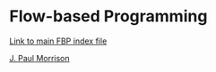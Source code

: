 # Flow-based Programming


[Link to main FBP index file](docs/index.html)

[J. Paul Morrison](https://www.jpaulmorrison.com)
